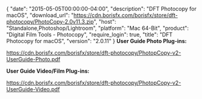 {
  "date": "2015-05-05T00:00:00-04:00",
  "description": "DFT Photocopy for macOS",
  "download_url": "https://cdn.borisfx.com/borisfx/store/dft-photocopy/PhotoCopy-2.0v11.3.zip",
  "host": "Standalone,Photoshop/Lightroom",
  "platform": "Mac 64-Bit",
  "product": "Digital Film Tools - Photocopy",
  "require_login": true,
  "title": "DFT Photocopy for macOS",
  "version": "2.0.11"
}
**User Guide Photo Plug-ins:**

https://cdn.borisfx.com/borisfx/store/dft-photocopy/PhotopCopy-v2-UserGuide-Photo.pdf

**User Guide Video/Film Plug-ins:**

https://cdn.borisfx.com/borisfx/store/dft-photocopy/PhotopCopy-v2-UserGuide-Video.pdf
